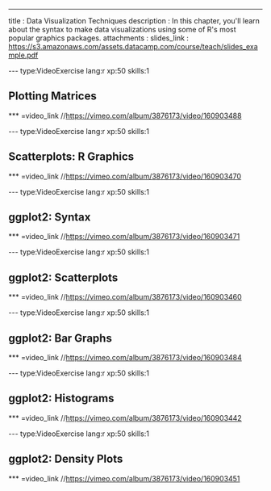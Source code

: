 ---
title       : Data Visualization Techniques
description : In this chapter, you'll learn about the syntax to make data visualizations using some of R's most popular graphics packages.
attachments :
  slides_link : https://s3.amazonaws.com/assets.datacamp.com/course/teach/slides_example.pdf

--- type:VideoExercise lang:r xp:50 skills:1
## Plotting Matrices

*** =video_link
//https://vimeo.com/album/3876173/video/160903488

--- type:VideoExercise lang:r xp:50 skills:1
## Scatterplots: R Graphics

*** =video_link
//https://vimeo.com/album/3876173/video/160903470

--- type:VideoExercise lang:r xp:50 skills:1
## ggplot2: Syntax

*** =video_link
//https://vimeo.com/album/3876173/video/160903471

--- type:VideoExercise lang:r xp:50 skills:1
## ggplot2: Scatterplots

*** =video_link
//https://vimeo.com/album/3876173/video/160903460

--- type:VideoExercise lang:r xp:50 skills:1
## ggplot2: Bar Graphs

*** =video_link
//https://vimeo.com/album/3876173/video/160903484

--- type:VideoExercise lang:r xp:50 skills:1
## ggplot2: Histograms

*** =video_link
//https://vimeo.com/album/3876173/video/160903442

--- type:VideoExercise lang:r xp:50 skills:1
## ggplot2: Density Plots

*** =video_link
//https://vimeo.com/album/3876173/video/160903451